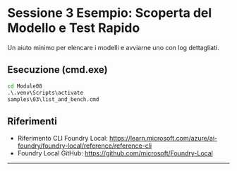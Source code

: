 <!--
CO_OP_TRANSLATOR_METADATA:
{
  "original_hash": "ed8edea2fc43898c2537130fb3ae6878",
  "translation_date": "2025-09-22T18:35:14+00:00",
  "source_file": "Module08/samples/03/README.md",
  "language_code": "it"
}
-->
# Sessione 3 Esempio: Scoperta del Modello e Test Rapido

Un aiuto minimo per elencare i modelli e avviarne uno con log dettagliati.

## Esecuzione (cmd.exe)
```cmd
cd Module08
.\.venv\Scripts\activate
samples\03\list_and_bench.cmd
```

## Riferimenti
- Riferimento CLI Foundry Local: https://learn.microsoft.com/azure/ai-foundry/foundry-local/reference/reference-cli
- Foundry Local GitHub: https://github.com/microsoft/Foundry-Local

---

